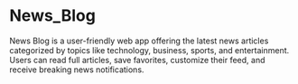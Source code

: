 # News_Blog
News Blog is a user-friendly web app offering the latest news articles categorized by topics like technology, business, sports, and entertainment. Users can read full articles, save favorites, customize their feed, and receive breaking news notifications.
